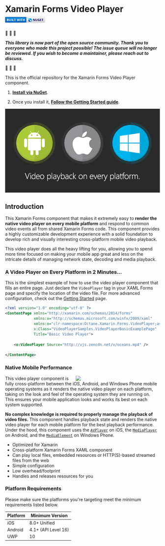 # Xamarin Forms Video Player [![](https://raw.githubusercontent.com/pixel-cookers/built-with-badges/master/nuget/nuget-long.png)](http://www.nuget.org/packages/Octane.Xam.VideoPlayer)

🎉 🎉 🎉

***This library is now part of the open source community. Thank you to everyone who made this project possible! The issue queue will no longer be reviewed. If you wish to become a maintainer, please reach out to discuss.*** 

🎉 🎉 🎉

This is the official repository for the Xamarin Forms Video Player component.

1. **[Install via NuGet](http://www.nuget.org/packages/Octane.Xam.VideoPlayer)**.

2. Once you install it, **[Follow the Getting Started guide](https://github.com/FriendlySync/VideoPlayerComponent/blob/master/GettingStarted.md)**.

![s](https://github.com/FriendlySync/VideoPlayerComponent/blob/master/screenshots/screenshot1.png?raw=true)

## Introduction

This Xamarin Forms component that makes it extremely easy to **render the native video player on every mobile platform** and respond to common video events all from shared Xamarin Forms code. This component provides a highly customizable development experience with a solid foundation to develop rich and visually interesting cross-platform mobile video playback.

This video player does all the heavy lifting for you, allowing you to spend more time focused on making your mobile app great and less on the intricate details of managing network state, decoding and media playback.

### A Video Player on Every Platform in 2 Minutes...

This is the simplest example of how to use the video player component that fills an entire page. Just declare the `VideoPlayer` tag in your XAML Forms page and specify the location of the video file. For more advanced configuration, check out the [Getting Started](GettingStarted.md) page.

```XML
<?xml version="1.0" encoding="utf-8" ?>
<ContentPage xmlns="http://xamarin.com/schemas/2014/forms"
             xmlns:x="http://schemas.microsoft.com/winfx/2009/xaml"
             xmlns:o="clr-namespace:Octane.Xamarin.Forms.VideoPlayer;assembly=Octane.Xamarin.Forms.VideoPlayer"
             x:Class="VideoPlayerSamples.VideoPlayerBasicExamplePage"
             Title="Basic Video Player">

    <o:VideoPlayer Source="http://vjs.zencdn.net/v/oceans.mp4" />

</ContentPage>
```

### Native Mobile Performance

<img src="http://i.giphy.com/26tP7ug0D3lG9Sn16.gif" width="274" style="float:right;margin-left:1em;" />

This video player component is fully cross-platform between the iOS, Android, and Windows Phone mobile operating systems as it renders the native video player on each platform, taking on the look and feel of the operating system they are running on. This ensures your mobile application looks and works its best on each system supported.

**No complex knowledge is required to properly manage the playback of video files.** This component handles playback state and renders the native video player for each mobile platform for the best playback performance. Under the hood, this component uses the <a href="https://developer.apple.com/library/ios/documentation/AVFoundation/Reference/AVPlayer_Class" target="_blank">`AVPlayer`</a> on iOS, the <a href="http://developer.android.com/reference/android/media/MediaPlayer.html" target="_blank">`MediaPlayer`</a> on Android, and the <a href="https://msdn.microsoft.com/en-us/library/windows/apps/system.windows.controls.mediaelement(v=vs.105).aspx" target="_blank">`MediaElement`</a> on Windows Phone.

- Optimized for Xamarin
- Cross-platform Xamarin Forms XAML component
- Can play local files, embedded resources or HTTP(S)-based streamed files from the web
- Simple configuration
- Low overhead/footprint
- Handles and releases resources for you

### Platform Requirements

Please make sure the platforms you're targeting meet the minimum requirements listed below.

| Platform 			| Minimum Version    	|
|----------------	|--------------------	|
| iOS      			| 8.0+ Unified        	|
| Android  			| 4.1+ (API Level 16) 	|
| UWP  	| 10 	                |
